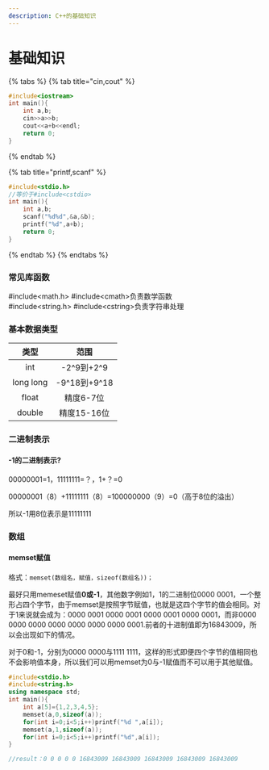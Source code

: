 ```yaml
---
description: C++的基础知识
---
```


# 基础知识

{% tabs %}
{% tab title="cin,cout" %}
```cpp
#include<iostream>
int main(){
    int a,b;
    cin>>a>>b;
    cout<<a+b<<endl;
    return 0;
}
```
{% endtab %}

{% tab title="printf,scanf" %}
```cpp
#include<stdio.h>
//等价于#include<cstdio>
int main(){
    int a,b;
    scanf("%d%d",&a,&b);
    printf("%d",a+b);
    return 0;
}
```
{% endtab %}
{% endtabs %}

### 常见库函数

\#include&lt;math.h&gt;    \#include&lt;cmath&gt;负责数学函数  
\#include&lt;string.h&gt;    \#include&lt;cstring&gt;负责字符串处理

### 基本数据类型

| 类型 | 范围 |
| :---: | :---: |
| int | -2^9到+2^9 |
| long long | -9^18到+9^18 |
| float | 精度6-7位 |
| double | 精度15-16位 |

### 二进制表示

#### -1的二进制表示?

00000001=1，11111111=？，1+？=0

00000001（8）+11111111（8）=100000000（9）=0（高于8位的溢出）

所以-1用8位表示是11111111

### 数组

#### memset赋值

格式：`memset(数组名，赋值，sizeof(数组名))；`

最好只用memeset赋值**0或-1**，其他数字例如1，1的二进制位0000 0001，一个整形占四个字节，由于memset是按照字节赋值，也就是这四个字节的值会相同。对于1来说就会成为：0000 0001 0000 0001 0000 0001 0000 0001，而非0000 0000 0000 0000 0000 0000 0000 0001.前者的十进制值即为16843009，所以会出现如下的情况。

对于0和-1，分别为0000 0000与1111 1111，这样的形式即便四个字节的值相同也不会影响值本身，所以我们可以用memset为0与-1赋值而不可以用于其他赋值。

```cpp
#include<stdio.h>
#include<string.h>
using namespace std;
int main(){
	int a[5]={1,2,3,4,5};
	memset(a,0,sizeof(a));
	for(int i=0;i<5;i++)printf("%d ",a[i]);
	memset(a,1,sizeof(a));
	for(int i=0;i<5;i++)printf("%d",a[i]);
}

//result：0 0 0 0 0 16843009 16843009 16843009 16843009 16843009
```

